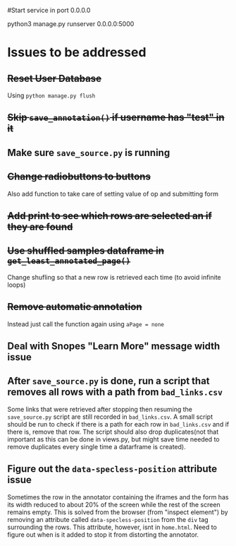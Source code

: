 #Start service in port 0.0.0.0

python3 manage.py runserver 0.0.0.0:5000

# Issues to be addressed

## ~~Reset User Database~~

Using ```python manage.py flush```


## ~~Skip ```save_annotation()``` if username has "test" in it~~

## Make sure ```save_source.py``` is running

## ~~Change radiobuttons to buttons~~

Also add function to take care of setting value of op and submitting form

## ~~Add print to see which rows are selected an if they are found~~

## ~~Use shuffled samples dataframe in ```get_least_annotated_page()```~~

Change shufling so that a new row is retrieved each time (to avoid infinite loops)

## ~~Remove automatic annotation~~

Instead just call the function again using ```aPage = none```

## Deal with Snopes "Learn More" message width issue

## After ```save_source.py``` is done, run a script that removes all rows with a path from ```bad_links.csv```

Some links that were retrieved after stopping then resuming the ```save_source.py``` script are still recorded in ```bad_links.csv```. A small script should be run to check if there is a path for each row in ```bad_links.csv``` and if there is, remove that row. The script should also drop duplicates(not that important as this can be done in views.py, but might save time needed to remove duplicates every single time a datarframe is created).

## Figure out the ```data-specless-position``` attribute issue

Sometimes the row in the annotator containing the iframes and the form has its width reduced to about 20% of the screen while the rest of the screen remains empty. This is solved from the browser (from "inspect element") by removing an attribute called ```data-specless-position``` from the ```div``` tag surrounding the rows. This attribute, however, isnt in ```home.html```. Need to figure out when is it added to stop it from distorting the annotator.
